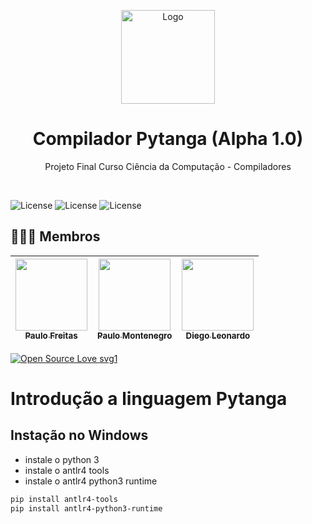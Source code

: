 
<!-- Logo/Banner do Projeto -->
<p align="center">
  <img src="https://avatars.githubusercontent.com/u/101726620?s=200&v=4" alt="Logo" width="auto" height="150">
  <h1 align="center">Compilador Pytanga (Alpha 1.0)</h1>
  
  <p align="center">
    Projeto Final Curso Ciência da Computação - Compiladores 
  </p>
</p>
<br />
<!-- Shields do Projeto -->

![License](https://img.shields.io/badge/UNIFG-Analise%20de%20Algoritmos%20-red.svg)
![License](https://img.shields.io/badge/UNIFG-Práticas%20de%20Banco%20de%20Dados-blue.svg)
![License](https://img.shields.io/badge/UNIFG-Linguagem%20Formal%20Automatos-green.svg)
<!-- Shields do Projeto -->
## 👨🏻‍🏫 Membros 
| [<img src="https://avatars.githubusercontent.com/u/42820569?v=4" width=115><br><sub>Paulo Freitas</sub>](https://github.com/paulofreitas-py) |  [<img src="https://avatars.githubusercontent.com/u/77108503?v=4" width=115><br><sub>Paulo Montenegro</sub>](https://github.com/paulo-campos-57) |  [<img src="https://avatars.githubusercontent.com/u/65420105?v=4" width=115><br><sub>Diego Leonardo</sub>](https://github.comDiego6699) |
| :---: | :---: | :---: |

[![Open Source Love svg1](https://badges.frapsoft.com/os/v1/open-source.svg?v=103)](https://github.com/ellerbrock/open-source-badges/)

# Introdução a linguagem Pytanga

## Instação no Windows

- instale o python 3
- instale o antlr4 tools
- instale o antlr4 python3 runtime

```bash
pip install antlr4-tools
pip install antlr4-python3-runtime
```
